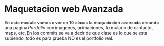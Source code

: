 # Maquetacion web Avanzada
En este modulo vamos a ver en 10 clases la maquetacion avanzada creando una pagina _Portfolio_ con imagenes, animaciones, formulario de contacto, maps, etc. 
En los commits se va a decir de que clase es lo que se esta subiendo, todo es para prueba NO es el portfolio real.
